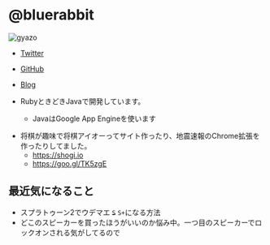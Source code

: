 # @bluerabbit

![gyazo](https://gyazo.com/210b0aac6140cb3f08ccc9a7aa9bc449.png)

* [Twitter](https://twitter.com/bluerabbit777jp)
* [GitHub](https://github.com/bluerabbit)
* [Blog](http://bluerabbit.hatenablog.com/)

* RubyときどきJavaで開発しています。
  * JavaはGoogle App Engineを使います

- 将棋が趣味で将棋アイオーってサイト作ったり、地震速報のChrome拡張を作ったりしてました。
  - https://shogi.io
  - https://goo.gl/TK5zgE

## 最近気になること

* スプラトゥーン2でウデマエ ~~`S`~~ `S+`になる方法
* どこのスピーカーを買ったほうがいいのか悩み中。一つ目のスピーカーでロックオンされる気がしてるので
